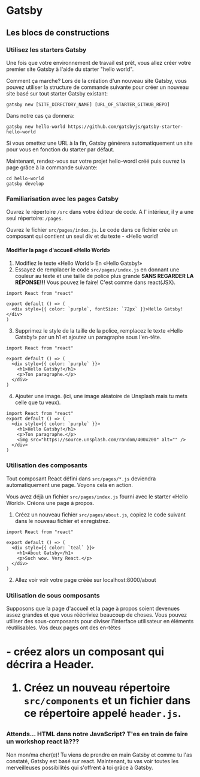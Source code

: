 # Gatsby
## Les blocs de constructions

### Utilisez les starters Gatsby

Une fois que votre environnement de travail est prêt, vous allez créer votre premier site Gatsby à l'aide du starter "hello world".

Comment ça marche?
Lors de la création d'un nouveau site Gatsby, vous pouvez utiliser la structure de commande suivante pour créer un nouveau site basé sur tout starter Gatsby existant:

```console
gatsby new [SITE_DIRECTORY_NAME] [URL_OF_STARTER_GITHUB_REPO]
```

Dans notre cas ça donnera:
```console
gatsby new hello-world https://github.com/gatsbyjs/gatsby-starter-hello-world
```
Si vous omettez une URL à la fin, Gatsby générera automatiquement un site pour vous en fonction du starter par défaut.

Maintenant, rendez-vous sur votre projet hello-wordl créé puis ouvrez la page grâce à la commande suivante:
```console
cd hello-world
gatsby develop
```
### Familiarisation avec les pages Gatsby
Ouvrez le répertoire ```/src``` dans votre éditeur de code. A l' intérieur, il y a une seul répertoire: ```/pages```.

Ouvrez le fichier `src/pages/index.js`. Le code dans ce fichier crée un composant qui contient un seul div et du texte - «Hello world!

#### Modifier la page d'accueil «Hello World»
1. Modifiez le texte «Hello World!» En «Hello Gatsby!» 
2. Essayez de remplacer le code `src/pages/index.js` en donnant une couleur au texte et une taille de police plus grande **SANS REGARDER LA RÉPONSE!!!** Vous pouvez le faire! C'est comme dans react(JSX).

```JSX
import React from "react"

export default () => (
  <div style={{ color: `purple`, fontSize: `72px` }}>Hello Gatsby!</div>
)
```
3. Supprimez le style de la taille de la police, remplacez le texte «Hello Gatsby!» par un h1 et ajoutez un paragraphe sous l'en-tête.
```JSX
import React from "react"

export default () => (
  <div style={{ color: `purple` }}>
    <h1>Hello Gatsby!</h1>
    <p>Ton paragraphe.</p>
  </div>
)
```
4. Ajouter une image. (ici, une image aléatoire de Unsplash mais tu mets celle que tu veux).
```JSX
import React from "react"
export default () => (
  <div style={{ color: `purple` }}>
    <h1>Hello Gatsby!</h1>
    <p>Ton paragraphe.</p>
    <img src="https://source.unsplash.com/random/400x200" alt="" />
  </div>
)
```
### Utilisation des composants
Tout composant React défini dans `src/pages/*.js` deviendra automatiquement une page. Voyons cela en action.

Vous avez déjà un fichier `src/pages/index.js` fourni avec le starter «Hello World». Créons une page à propos.
1. Créez un nouveau fichier `src/pages/about.js`, copiez le code suivant dans le nouveau fichier et enregistrez.
```JSX
import React from "react"

export default () => (
  <div style={{ color: `teal` }}>
    <h1>About Gatsby</h1>
    <p>Such wow. Very React.</p>
  </div>
)
```
2. Allez voir voir votre page créée sur localhost:8000/about

### Utilisation de sous composants
Supposons que la page d'accueil et la page à propos soient devenues assez grandes et que vous réécriviez beaucoup de choses. Vous pouvez utiliser des sous-composants pour diviser l'interface utilisateur en éléments réutilisables. Vos deux pages ont des en-têtes <h1> - créez alors un composant qui décrira a Header.
1. Créez un nouveau répertoire `src/components` et un fichier dans ce répertoire appelé `header.js`.
  
  
### Attends… HTML dans notre JavaScript? T'es en train de faire un workshop react là???
Non mon/ma cher(e)! Tu viens de prendre en main Gatsby et comme tu l'as constaté, Gatsby est basé sur react. Maintenant, tu vas voir toutes les merveilleuses possibilités qui s'offrent à toi grâce à Gatsby.





